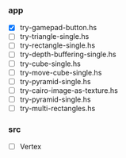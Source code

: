 ### app

* [x] try-gamepad-button.hs
* [ ] try-triangle-single.hs
* [ ] try-rectangle-single.hs
* [ ] try-depth-buffering-single.hs
* [ ] try-cube-single.hs
* [ ] try-move-cube-single.hs
* [ ] try-pyramid-single.hs
* [ ] try-cairo-image-as-texture.hs
* [ ] try-pyramid-single.hs
* [ ] try-multi-rectangles.hs

### src

* [ ] Vertex
